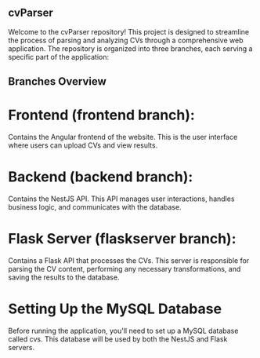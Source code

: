 ## cvParser

Welcome to the cvParser repository! This project is designed to streamline the process of parsing and analyzing CVs through a comprehensive web application. The repository is organized into three branches, each serving a specific part of the application:

## Branches Overview

# Frontend (frontend branch):
Contains the Angular frontend of the website.
This is the user interface where users can upload CVs and view results.

# Backend (backend branch):
Contains the NestJS API.
This API manages user interactions, handles business logic, and communicates with the database.

# Flask Server (flaskserver branch):
Contains a Flask API that processes the CVs.
This server is responsible for parsing the CV content, performing any necessary transformations, and saving the results to the database.


# Setting Up the MySQL Database
Before running the application, you'll need to set up a MySQL database called cvs. This database will be used by both the NestJS and Flask servers.

